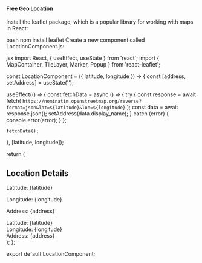 #### Free Geo Location

Install the leaflet package, which is a popular library for working with maps in React:

bash
npm install leaflet
Create a new component called LocationComponent.js:

jsx
import React, { useEffect, useState } from 'react';
import { MapContainer, TileLayer, Marker, Popup } from 'react-leaflet';

const LocationComponent = ({ latitude, longitude }) => {
const [address, setAddress] = useState('');

useEffect(() => {
const fetchData = async () => {
try {
const response = await fetch(
`https://nominatim.openstreetmap.org/reverse?format=json&lat=${latitude}&lon=${longitude}`
);
const data = await response.json();
setAddress(data.display_name);
} catch (error) {
console.error(error);
}
};

    fetchData();

}, [latitude, longitude]);

return (

<div>
<h2>Location Details</h2>
<p>Latitude: {latitude}</p>
<p>Longitude: {longitude}</p>
<p>Address: {address}</p>
<MapContainer center={[latitude, longitude]} zoom={13} style={{ height: '400px' }}>
<TileLayer url="https://{s}.tile.openstreetmap.org/{z}/{x}/{y}.png" />
<Marker position={[latitude, longitude]}>
<Popup>
Latitude: {latitude}
<br />
Longitude: {longitude}
<br />
Address: {address}
</Popup>
</Marker>
</MapContainer>
</div>
);
};

export default LocationComponent;

